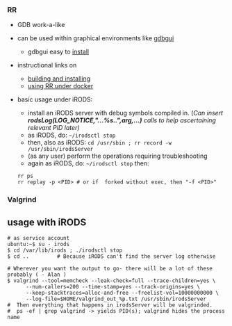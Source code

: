 ### RR

   - GDB work-a-like
   
   - can be used within graphical environments like [gdbgui](https://gdbgui.com/)
      * gdbgui easy to [install](https://github.com/cs01/gdbgui/blob/master/docs/INSTALLATION.md)


   - instructional links on

      * [building and installing](https://github.com/mozilla/rr/wiki/Building-And-Installing)
      * [using RR under docker](https://github.com/mozilla/rr/wiki/Docker)


   - basic usage under iRODS:
      - install an iRODS server with debug symbols compiled in.
         (*Can insert **rodsLog(LOG_NOTICE,"...%s..",arg,...)** calls to help ascertaining relevant PID later)*
      - as iRODS, do: `~/irodsctl stop`
      - then, also as iRODS: `cd /usr/sbin ; rr record -w /usr/sbin/irodsServer`
      - (as any user) perform the operations requiring troubleshooting
      - again as iRODS, do: `~/irodsctl stop`
      then:
      ```
      rr ps
      rr replay -p <PID> # or if  forked without exec, then "-f <PID>"
      ```

### Valgrind

## usage with iRODS   
```
# as service account
ubuntu:~$ su - irods
$ cd /var/lib/irods ; ./irodsctl stop
$ cd ..         # Because iRODS can't find the server log otherwise

# Wherever you want the output to go- there will be a lot of these probably ( - Alan )
$ valgrind --tool=memcheck --leak-check=full --trace-children=yes \
      --num-callers=200 --time-stamp=yes --track-origins=yes \
      --keep-stacktraces=alloc-and-free --freelist-vol=10000000000 \
      --log-file=$HOME/valgrind_out_%p.txt /usr/sbin/irodsServer
#  Then everything that happens in irodsServer will be valgrinded.
#  ps -ef | grep valgrind -> yields PID(s); valgrind hides the process name

```
